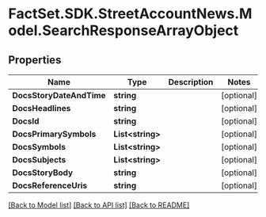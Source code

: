 # FactSet.SDK.StreetAccountNews.Model.SearchResponseArrayObject

## Properties

Name | Type | Description | Notes
------------ | ------------- | ------------- | -------------
**DocsStoryDateAndTime** | **string** |  | [optional] 
**DocsHeadlines** | **string** |  | [optional] 
**DocsId** | **string** |  | [optional] 
**DocsPrimarySymbols** | **List&lt;string&gt;** |  | [optional] 
**DocsSymbols** | **List&lt;string&gt;** |  | [optional] 
**DocsSubjects** | **List&lt;string&gt;** |  | [optional] 
**DocsStoryBody** | **string** |  | [optional] 
**DocsReferenceUris** | **string** |  | [optional] 

[[Back to Model list]](../README.md#documentation-for-models) [[Back to API list]](../README.md#documentation-for-api-endpoints) [[Back to README]](../README.md)

